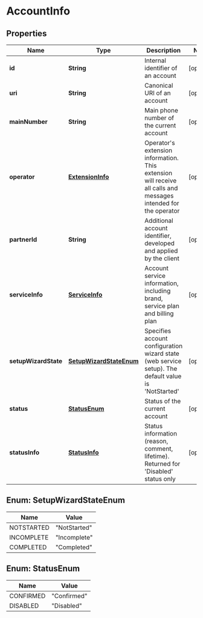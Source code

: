 
# AccountInfo

## Properties
Name | Type | Description | Notes
------------ | ------------- | ------------- | -------------
**id** | **String** | Internal identifier of an account |  [optional]
**uri** | **String** | Canonical URI of an account |  [optional]
**mainNumber** | **String** | Main phone number of the current account |  [optional]
**operator** | [**ExtensionInfo**](ExtensionInfo.md) | Operator&#39;s extension information. This extension will receive all calls and messages intended for the operator |  [optional]
**partnerId** | **String** | Additional account identifier, developed and applied by the client |  [optional]
**serviceInfo** | [**ServiceInfo**](ServiceInfo.md) | Account service information, including brand, service plan and billing plan |  [optional]
**setupWizardState** | [**SetupWizardStateEnum**](#SetupWizardStateEnum) | Specifies account configuration wizard state (web service setup). The default value is &#39;NotStarted&#39; |  [optional]
**status** | [**StatusEnum**](#StatusEnum) | Status of the current account |  [optional]
**statusInfo** | [**StatusInfo**](StatusInfo.md) | Status information (reason, comment, lifetime). Returned for &#39;Disabled&#39; status only |  [optional]


<a name="SetupWizardStateEnum"></a>
## Enum: SetupWizardStateEnum
Name | Value
---- | -----
NOTSTARTED | &quot;NotStarted&quot;
INCOMPLETE | &quot;Incomplete&quot;
COMPLETED | &quot;Completed&quot;


<a name="StatusEnum"></a>
## Enum: StatusEnum
Name | Value
---- | -----
CONFIRMED | &quot;Confirmed&quot;
DISABLED | &quot;Disabled&quot;



